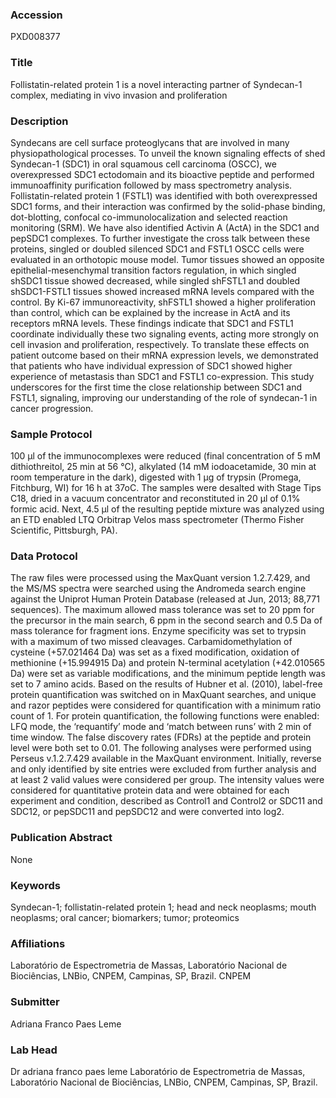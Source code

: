 ### Accession
PXD008377

### Title
Follistatin-related protein 1 is a novel interacting partner of Syndecan-1 complex, mediating in vivo invasion and proliferation

### Description
Syndecans are cell surface proteoglycans that are involved in many physiopathological processes. To unveil the known signaling effects of shed Syndecan-1 (SDC1) in oral squamous cell carcinoma (OSCC), we overexpressed SDC1 ectodomain and its bioactive peptide and performed immunoaffinity purification followed by mass spectrometry analysis. Follistatin-related protein 1 (FSTL1) was identified with both overexpressed SDC1 forms, and their interaction was confirmed by the solid-phase binding, dot-blotting, confocal co-immunolocalization and selected reaction monitoring (SRM). We have also identified Activin A (ActA) in the SDC1 and pepSDC1 complexes. To further investigate the cross talk between these proteins, singled or doubled silenced SDC1 and FSTL1 OSCC cells were evaluated in an orthotopic mouse model. Tumor tissues showed an opposite epithelial-mesenchymal transition factors regulation, in which singled shSDC1 tissue showed decreased, while singled shFSTL1 and doubled shSDC1-FSTL1 tissues showed increased mRNA levels compared with the control. By Ki-67 immunoreactivity, shFSTL1 showed a higher proliferation than control, which can be explained by the increase in ActA and its receptors mRNA levels. These findings indicate that SDC1 and FSTL1 coordinate individually these two signaling events, acting more strongly on cell invasion and proliferation, respectively. To translate these effects on patient outcome based on their mRNA expression levels, we demonstrated that patients who have individual expression of SDC1 showed higher experience of metastasis than SDC1 and FSTL1 co-expression. This study underscores for the first time the close relationship between SDC1 and FSTL1, signaling, improving our understanding of the role of syndecan-1 in cancer progression.

### Sample Protocol
100 μl of the immunocomplexes were reduced (final concentration of 5 mM dithiothreitol, 25 min at 56 °C), alkylated (14 mM iodoacetamide, 30 min at room temperature in the dark), digested with 1 µg of trypsin (Promega, Fitchburg, WI) for 16 h at 37oC. The samples were desalted with Stage Tips C18, dried in a vacuum concentrator and reconstituted in 20 µl of 0.1% formic acid. Next, 4.5 µl of the resulting peptide mixture was analyzed using an ETD enabled LTQ Orbitrap Velos mass spectrometer (Thermo Fisher Scientific, Pittsburgh, PA).

### Data Protocol
The raw files were processed using the MaxQuant version 1.2.7.429, and the MS/MS spectra were searched using the Andromeda search engine against the Uniprot Human Protein Database (released at Jun, 2013; 88,771 sequences). The maximum allowed mass tolerance was set to 20 ppm for the precursor in the main search, 6 ppm in the second search and 0.5 Da of mass tolerance for fragment ions. Enzyme specificity was set to trypsin with a maximum of two missed cleavages. Carbamidomethylation of cysteine (+57.021464 Da) was set as a fixed modification, oxidation of methionine (+15.994915 Da) and protein N-terminal acetylation (+42.010565 Da) were set as variable modifications, and the minimum peptide length was set to 7 amino acids. Based on the results of Hubner et al. (2010), label-free protein quantification was switched on in MaxQuant searches, and unique and razor peptides were considered for quantification with a minimum ratio count of 1. For protein quantification, the following functions were enabled: LFQ mode, the ‘requantify’ mode and ‘match between runs’ with 2 min of time window. The false discovery rates (FDRs) at the peptide and protein level were both set to 0.01. The following analyses were performed using Perseus v.1.2.7.429 available in the MaxQuant environment. Initially, reverse and only identified by site entries were excluded from further analysis and at least 2 valid values were considered per group. The intensity values were considered for quantitative protein data and were obtained for each experiment and condition, described as Control1 and Control2 or SDC11 and SDC12, or pepSDC11 and pepSDC12 and were converted into log2.

### Publication Abstract
None

### Keywords
Syndecan-1; follistatin-related protein 1; head and neck neoplasms; mouth neoplasms; oral cancer; biomarkers; tumor; proteomics

### Affiliations
Laboratório de Espectrometria de Massas, Laboratório Nacional de Biociências, LNBio, CNPEM, Campinas, SP, Brazil.
CNPEM

### Submitter
Adriana Franco Paes Leme

### Lab Head
Dr adriana franco paes leme
Laboratório de Espectrometria de Massas, Laboratório Nacional de Biociências, LNBio, CNPEM, Campinas, SP, Brazil.


